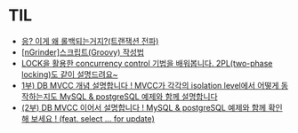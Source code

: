 # TIL

- [응? 이게 왜 롤백되는거지?(트랜잭션 전파)](https://techblog.woowahan.com/2606/)
- [[nGrinder]스크립트(Groovy) 작성법](https://brownbears.tistory.com/27)
- [LOCK을 활용한 concurrency control 기법을 배워봅니다. 2PL(two-phase locking)도 같이 설명드려요~](https://www.youtube.com/watch?v=0PScmeO3Fig&list=PLcXyemr8ZeoREWGhhZi5FZs6cvymjIBVe&index=18&t=1s&ab_channel=%EC%89%AC%EC%9A%B4%EC%BD%94%EB%93%9C)
- [1부) DB MVCC 개념 설명합니다 ! MVCC가 각각의 isolation level에서 어떻게 동작하는지도 MySQL & postgreSQL 예제와 함께 설명합니다](https://www.youtube.com/watch?v=wiVvVanI3p4&list=PLcXyemr8ZeoREWGhhZi5FZs6cvymjIBVe&index=19&ab_channel=%EC%89%AC%EC%9A%B4%EC%BD%94%EB%93%9C)
- [(2부) DB MVCC 이어서 설명합니다 ! MySQL & postgreSQL 예제와 함께 확인해 보세요 ! (feat. select ... for update)](https://www.youtube.com/watch?v=-kJ3fxqFmqA&list=PLcXyemr8ZeoREWGhhZi5FZs6cvymjIBVe&index=20&ab_channel=%EC%89%AC%EC%9A%B4%EC%BD%94%EB%93%9C)


